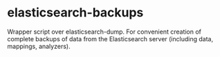 # elasticsearch-backups
Wrapper script over elasticsearch-dump. For convenient creation of complete backups of data from the Elasticsearch server (including data, mappings, analyzers).
